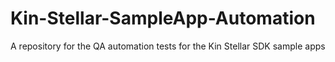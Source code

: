 # Kin-Stellar-SampleApp-Automation
A repository for the QA automation tests for the Kin Stellar SDK sample apps
